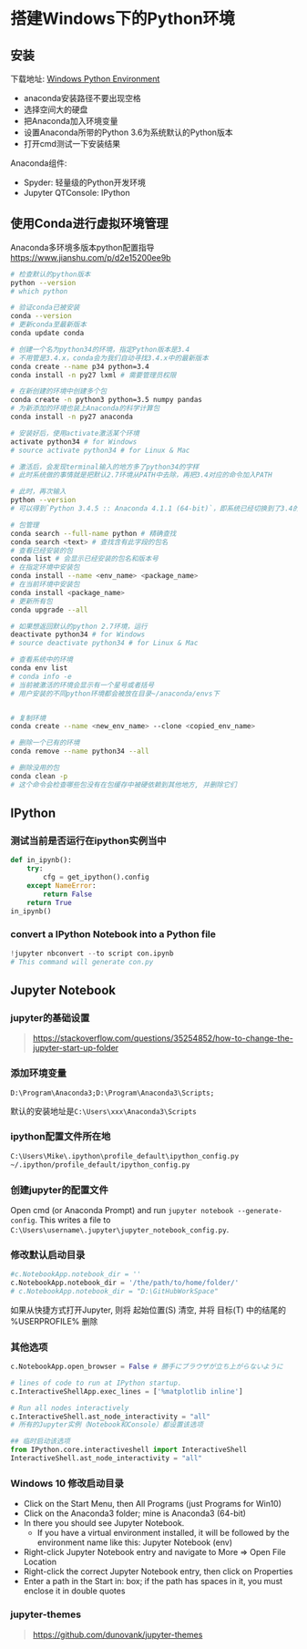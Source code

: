 # 搭建Windows下的Python环境

## 安装

下载地址: [Windows Python Environment](https://www.continuum.io/downloads)

- anaconda安装路径不要出现空格
- 选择空间大的硬盘
- 把Anaconda加入环境变量
- 设置Anaconda所带的Python 3.6为系统默认的Python版本
- 打开cmd测试一下安装结果

Anaconda组件:

- Spyder: 轻量级的Python开发环境
- Jupyter QTConsole: IPython

## 使用Conda进行虚拟环境管理

Anaconda多环境多版本python配置指导 <https://www.jianshu.com/p/d2e15200ee9b>

```bash
# 检查默认的python版本
python --version
# which python

# 验证conda已被安装
conda --version
# 更新conda至最新版本
conda update conda

# 创建一个名为python34的环境，指定Python版本是3.4
# 不用管是3.4.x，conda会为我们自动寻找3.4.x中的最新版本
conda create --name p34 python=3.4
conda install -n py27 lxml # 需要管理员权限

# 在新创建的环境中创建多个包
conda create -n python3 python=3.5 numpy pandas
# 为新添加的环境也装上Anaconda的科学计算包
conda install -n py27 anaconda

# 安装好后，使用activate激活某个环境
activate python34 # for Windows
# source activate python34 # for Linux & Mac

# 激活后，会发现terminal输入的地方多了python34的字样
# 此时系统做的事情就是把默认2.7环境从PATH中去除，再把3.4对应的命令加入PATH

# 此时，再次输入
python --version
# 可以得到`Python 3.4.5 :: Anaconda 4.1.1 (64-bit)`，即系统已经切换到了3.4的环境

# 包管理
conda search --full-name python # 精确查找
conda search <text> # 查找含有此字段的包名
# 查看已经安装的包
conda list # 会显示已经安装的包名和版本号
# 在指定环境中安装包
conda install --name <env_name> <package_name>
# 在当前环境中安装包
conda install <package_name>
# 更新所有包
conda upgrade --all

# 如果想返回默认的python 2.7环境，运行
deactivate python34 # for Windows
# source deactivate python34 # for Linux & Mac

# 查看系统中的环境
conda env list
# conda info -e
# 当前被激活的环境会显示有一个星号或者括号
# 用户安装的不同python环境都会被放在目录~/anaconda/envs下


# 复制环境
conda create --name <new_env_name> --clone <copied_env_name>

# 删除一个已有的环境
conda remove --name python34 --all

# 删除没用的包
conda clean -p
# 这个命令会检查哪些包没有在包缓存中被硬依赖到其他地方, 并删除它们
```

## IPython

### 测试当前是否运行在ipython实例当中

```python
def in_ipynb():
    try:
        cfg = get_ipython().config
    except NameError:
        return False
    return True
in_ipynb()
```

### convert a IPython Notebook into a Python file

```python
!jupyter nbconvert --to script con.ipynb
# This command will generate con.py
```

## Jupyter Notebook

### jupyter的基础设置

><https://stackoverflow.com/questions/35254852/how-to-change-the-jupyter-start-up-folder>

### 添加环境变量

```path
D:\Program\Anaconda3;D:\Program\Anaconda3\Scripts;
```

默认的安装地址是`C:\Users\xxx\Anaconda3\Scripts`

### ipython配置文件所在地

```cmd
C:\Users\Mike\.ipython\profile_default\ipython_config.py
~/.ipython/profile_default/ipython_config.py
```

### 创建jupyter的配置文件

Open cmd (or Anaconda Prompt) and run `jupyter notebook --generate-config`.
This writes a file to `C:\Users\username\.jupyter\jupyter_notebook_config.py`.

### 修改默认启动目录

```python
#c.NotebookApp.notebook_dir = ''
c.NotebookApp.notebook_dir = '/the/path/to/home/folder/'
# c.NotebookApp.notebook_dir = "D:\GitHubWorkSpace"
```

如果从快捷方式打开Jupyter, 则将 起始位置(S) 清空, 并将 目标(T) 中的结尾的 %USERPROFILE% 删除

### 其他选项

```python
c.NotebookApp.open_browser = False # 勝手にブラウザが立ち上がらないように

# lines of code to run at IPython startup.
c.InteractiveShellApp.exec_lines = ['%matplotlib inline']

# Run all nodes interactively
c.InteractiveShell.ast_node_interactivity = "all"
# 所有的Jupyter实例（Notebook和Console）都设置该选项

## 临时启动该选项
from IPython.core.interactiveshell import InteractiveShell
InteractiveShell.ast_node_interactivity = "all"
```

### Windows 10 修改启动目录

- Click on the Start Menu, then All Programs (just Programs for Win10)
- Click on the Anaconda3 folder; mine is Anaconda3 (64-bit)
- In there you should see Jupyter Notebook.
  - If you have a virtual environment installed, it will be followed by the environment name like this: Jupyter Notebook (env)
- Right-click Jupyter Notebook entry and navigate to More => Open File Location
- Right-click the correct Jupyter Notebook entry, then click on Properties
- Enter a path in the Start in: box; if the path has spaces in it, you must enclose it in double quotes

### jupyter-themes

><https://github.com/dunovank/jupyter-themes>

